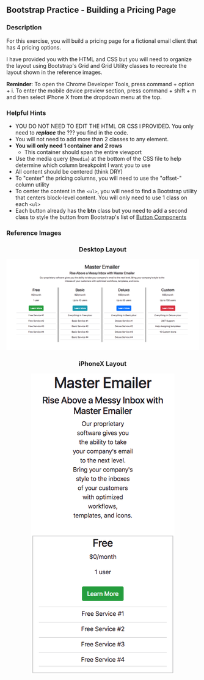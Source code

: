 ## Bootstrap Practice - Building a Pricing Page

### Description

For this exercise, you will build a pricing page for a fictional email client that has 4 pricing options. 

I have provided you with the HTML and CSS but you will need to organize the layout using Bootstrap's Grid and Grid Utility classes to recreate the layout shown in the reference images. 

**Reminder**: To open the Chrome Developer Tools, press command + option + i. To enter the mobile device preview section, press command + shift + m and then select iPhone X from the dropdown menu at the top. 

### Helpful Hints
* YOU DO NOT NEED TO EDIT THE HTML OR CSS I PROVIDED. You only need to ***replace*** the ??? you find in the code. 
* You will not need to add more than 2 classes to any element. 
* **You will only need 1 container and 2 rows**
	* This container should span the entire viewport 
* Use the media query (`@media`) at the bottom of the CSS file to help determine which column breakpoint I want you to use
* All content should be centered (think DRY)
* To "center" the pricing columns, you will need to use the "offset-" column utility 
* To center the content in the `<ul>`, you will need to find a Bootstrap utility that centers block-level content. You will only need to use 1 class on each  `<ul>`
* Each button already has the **btn** class but you need to add a second class to style the button from Bootstrap's list of [Button Components](https://getbootstrap.com/docs/4.0/components/buttons/)

### Reference Images

<h3 align="center">Desktop Layout</h3>

<p align="center">
	<img src="Desktop_View.png" />
</p>


<h3 align="center">iPhoneX Layout</h3>

<p align="center">
	<img src="iPhoneX_View.png" />
</p>
